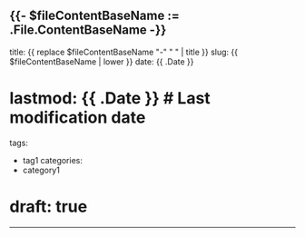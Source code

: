 {{- $fileContentBaseName := .File.ContentBaseName -}}
---
title: {{ replace $fileContentBaseName "-" " " | title }}
slug: {{ $fileContentBaseName | lower }}
date: {{ .Date }}
# lastmod: {{ .Date }} # Last modification date
tags:
  - tag1
categories:
  - category1
# draft: true
---
